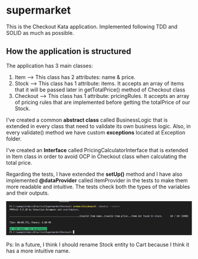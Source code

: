 # supermarket

This is the Checkout Kata application. Implemented following TDD and SOLID as much as possible.

## How the application is structured

The application has 3 main classes:

1. Item --> This class has 2 attributes: name & price. 
2. Stock --> This class has 1 attribute: items. It accepts an array of items that it will be passed later in getTotalPrice() method of Checkout class
3. Checkout --> This class has 1 attribute: pricingRules. It accepts an array of pricing rules that are implemented before getting the totalPrice of our Stock.

I've created a common **abstract class** called BusinessLogic that is extended in every class that need to validate its own business logic. 
Also, in every validate() method we have custom **exceptions** located at Exception folder.

I've created an **Interface** called PricingCalculatorInterface that is extended in Item class in order to avoid OCP in Checkout class when calculating the total price.

Regarding the tests, I have extended the **setUp()** method and I have also implemented **@dataProvider** called itemProvider in the tests to make them more readable and intuitive. 
The tests check both the types of the variables and their outputs.

![Alt text](src/images/tests.PNG?raw=true "Tests passed")


Ps: In a future, I think I should rename Stock entity to Cart because I think it has a more intuitive name.

